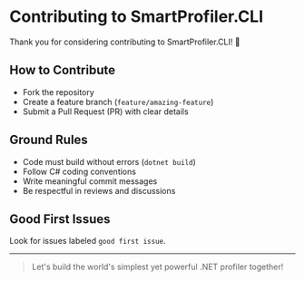 # Contributing to SmartProfiler.CLI

Thank you for considering contributing to SmartProfiler.CLI! 🚀

## How to Contribute

- Fork the repository
- Create a feature branch (`feature/amazing-feature`)
- Submit a Pull Request (PR) with clear details

## Ground Rules

- Code must build without errors (`dotnet build`)
- Follow C# coding conventions
- Write meaningful commit messages
- Be respectful in reviews and discussions

## Good First Issues

Look for issues labeled `good first issue`.

---

> Let's build the world's simplest yet powerful .NET profiler together!
